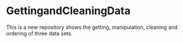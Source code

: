 # GettingandCleaningData
This is a new repository shows the getting, manipulation, cleaning and ordering of three data sets.
